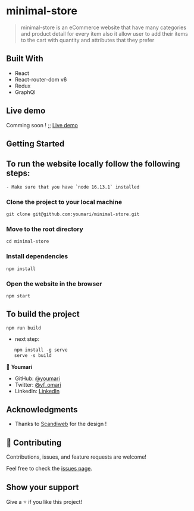 # minimal-store
> minimal-store is an eCommerce website that have many categories and product detail for every item also it allow user to add their items to the cart with quantity and attributes that they prefer

## Built With

- React
- React-router-dom v6
- Redux
- GraphQl

## Live demo

Comming soon !
;; [Live demo](https://minimal-store.herokuapp.com/)


## Getting Started

## To run the website locally follow the following steps:
    - Make sure that you have `node 16.13.1` installed

### Clone the project to your local machine
    git clone git@github.com:youmari/minimal-store.git
### Move to the root directory 
    cd minimal-store
### Install dependencies
    npm install
### Open the website in the browser
    npm start

## To build the project 
    npm run build
 - next step:
 ```Powershell
    npm install -g serve
    serve -s build
 ```

👤 **Youmari**

- GitHub: [@youmari](https://github.com/youmari)
- Twitter: [@yf_omari](https://twitter.com/yf_omari)
- LinkedIn: [LinkedIn](https://www.linkedin.com/in/yassine-omari-945114190/)

## Acknowledgments

- Thanks to [Scandiweb](https://scandiweb.com/) for the design !


## 🤝 Contributing

Contributions, issues, and feature requests are welcome!

Feel free to check the [issues page](../../issues/).

## Show your support

Give a ⭐️ if you like this project!
